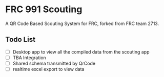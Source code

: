 # FRC 991 Scouting
A QR Code Based Scouting System for FRC, forked from FRC team 2713. 

## Todo List
- [ ] Desktop app to view all the compiled data from the scouting app
- [ ] TBA Integration
- [ ] Shared schema transmitted by QrCode
- [ ] realtime excel export to view data